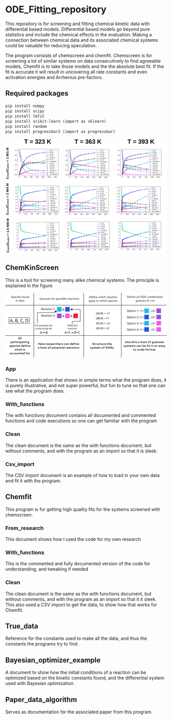 # ODE_Fitting_repository
This repository is for screening and fitting chemical kinetic data with differential based models. Differential based models go beyond pure statistics and include the chemical effects in the evaluation. Making a connection between chemical data and its associated chemical systems could be valuable for reducing speculation.

The program consists of chemscreen and chemfit. Chemscreen is for screening a lot of similar systems on data consecutively to find agreeable models, Chemfit is to take those models and the the absolute best fit. If the fit is accurate it will result in uncovering all rate constants and even activation energies and Arrhenius pre-factors.

## Required packages
``` 
pip install numpy
pip install scipy
pip install lmfit
pip install scikit-learn (import as sklearn)
pip install random
pip install progressbar2 (import as progressbar)
```

![Parallel fitting image](Figures/parallel_fit_compound_figure.svg "Fitting image")

## ChemKinScreen
This is a tool for screening many alike chemical systems. The principle is explained in the figure

![Basic structure image](Figures/for_users_alg_struct.png "Basic structure image")

### App
There is an application that shows in simple terms what the program does, it is purely illustrative, and not super powerful, but fun to tune so that one can see what the program does.

### With_functions
The with functions document contains all documented and commented functions and code executions so one can get familiar with the program

### Clean
The clean document is the same as the with functions document, but without comments, and with the program as an import so that it is sleek.

### Csv_import
The CSV import document is an example of how to load in your own data and fit it with the program.

## Chemfit
This program is for getting high quality fits for the systems screened with chemscreen.

### From_research
This document shows how I used the code for my own research

### With_functions
This is the commented and fully documented version of the code for understanding, and tweaking if needed

### Clean
The clean document is the same as the with functions document, but without comments, and with the program as an import so that it it sleek. This also used a CSV import to get the data, to show how that works for Chemfit.

## True_data
Reference for the constants used to make all the data, and thus the constants the programs try to find.

## Bayesian_optimizer_example
A document to show how the initial conditions of a reaction can be optimized based on the kinetic constants found, and the differential system used
with Bayesian optimization.
## Paper_data_algorithm
Serves as documentation for the associated paper from this program.
